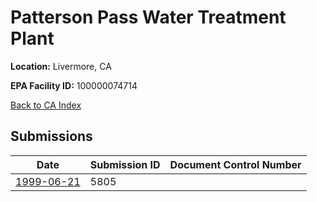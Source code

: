 # Patterson Pass Water Treatment Plant

**Location:** Livermore, CA

**EPA Facility ID:** 100000074714

[Back to CA Index](../../index.md)

## Submissions

| Date | Submission ID | Document Control Number |
|------|--------------|-------------------------|
| [1999-06-21](submissions/5805.md) | 5805 |  |
